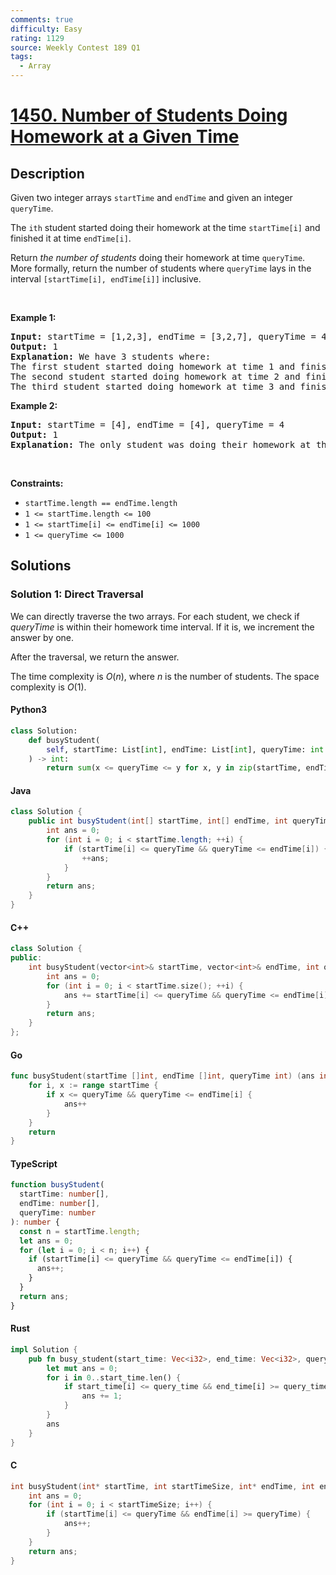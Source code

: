 ```yaml
---
comments: true
difficulty: Easy
rating: 1129
source: Weekly Contest 189 Q1
tags:
  - Array
---
```


<!-- problem:start -->

# [1450. Number of Students Doing Homework at a Given Time](https://leetcode.com/problems/number-of-students-doing-homework-at-a-given-time)


## Description

<!-- description:start -->

<p>Given two integer arrays <code>startTime</code> and <code>endTime</code> and given an integer <code>queryTime</code>.</p>

<p>The <code>ith</code> student started doing their homework at the time <code>startTime[i]</code> and finished it at time <code>endTime[i]</code>.</p>

<p>Return <em>the number of students</em> doing their homework at time <code>queryTime</code>. More formally, return the number of students where <code>queryTime</code> lays in the interval <code>[startTime[i], endTime[i]]</code> inclusive.</p>

<p>&nbsp;</p>
<p><strong class="example">Example 1:</strong></p>

<pre>
<strong>Input:</strong> startTime = [1,2,3], endTime = [3,2,7], queryTime = 4
<strong>Output:</strong> 1
<strong>Explanation:</strong> We have 3 students where:
The first student started doing homework at time 1 and finished at time 3 and wasn&#39;t doing anything at time 4.
The second student started doing homework at time 2 and finished at time 2 and also wasn&#39;t doing anything at time 4.
The third student started doing homework at time 3 and finished at time 7 and was the only student doing homework at time 4.
</pre>

<p><strong class="example">Example 2:</strong></p>

<pre>
<strong>Input:</strong> startTime = [4], endTime = [4], queryTime = 4
<strong>Output:</strong> 1
<strong>Explanation:</strong> The only student was doing their homework at the queryTime.
</pre>

<p>&nbsp;</p>
<p><strong>Constraints:</strong></p>

<ul>
	<li><code>startTime.length == endTime.length</code></li>
	<li><code>1 &lt;= startTime.length &lt;= 100</code></li>
	<li><code>1 &lt;= startTime[i] &lt;= endTime[i] &lt;= 1000</code></li>
	<li><code>1 &lt;= queryTime &lt;= 1000</code></li>
</ul>

<!-- description:end -->

## Solutions

<!-- solution:start -->

### Solution 1: Direct Traversal

We can directly traverse the two arrays. For each student, we check if $\textit{queryTime}$ is within their homework time interval. If it is, we increment the answer by one.

After the traversal, we return the answer.

The time complexity is $O(n)$, where $n$ is the number of students. The space complexity is $O(1)$.

<!-- tabs:start -->

#### Python3

```python
class Solution:
    def busyStudent(
        self, startTime: List[int], endTime: List[int], queryTime: int
    ) -> int:
        return sum(x <= queryTime <= y for x, y in zip(startTime, endTime))
```

#### Java

```java
class Solution {
    public int busyStudent(int[] startTime, int[] endTime, int queryTime) {
        int ans = 0;
        for (int i = 0; i < startTime.length; ++i) {
            if (startTime[i] <= queryTime && queryTime <= endTime[i]) {
                ++ans;
            }
        }
        return ans;
    }
}
```

#### C++

```cpp
class Solution {
public:
    int busyStudent(vector<int>& startTime, vector<int>& endTime, int queryTime) {
        int ans = 0;
        for (int i = 0; i < startTime.size(); ++i) {
            ans += startTime[i] <= queryTime && queryTime <= endTime[i];
        }
        return ans;
    }
};
```

#### Go

```go
func busyStudent(startTime []int, endTime []int, queryTime int) (ans int) {
	for i, x := range startTime {
		if x <= queryTime && queryTime <= endTime[i] {
			ans++
		}
	}
	return
}
```

#### TypeScript

```ts
function busyStudent(
  startTime: number[],
  endTime: number[],
  queryTime: number
): number {
  const n = startTime.length;
  let ans = 0;
  for (let i = 0; i < n; i++) {
    if (startTime[i] <= queryTime && queryTime <= endTime[i]) {
      ans++;
    }
  }
  return ans;
}
```

#### Rust

```rust
impl Solution {
    pub fn busy_student(start_time: Vec<i32>, end_time: Vec<i32>, query_time: i32) -> i32 {
        let mut ans = 0;
        for i in 0..start_time.len() {
            if start_time[i] <= query_time && end_time[i] >= query_time {
                ans += 1;
            }
        }
        ans
    }
}
```

#### C

```c
int busyStudent(int* startTime, int startTimeSize, int* endTime, int endTimeSize, int queryTime) {
    int ans = 0;
    for (int i = 0; i < startTimeSize; i++) {
        if (startTime[i] <= queryTime && endTime[i] >= queryTime) {
            ans++;
        }
    }
    return ans;
}
```

<!-- tabs:end -->

<!-- solution:end -->

<!-- problem:end -->
